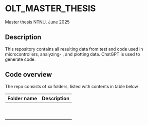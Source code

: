 # OLT_MASTER_THESIS

Master thesis NTNU, June 2025

## Description
This repository contains all resulting data from test and code used in microcontrollers, analyzing- , and plotting data.
ChatGPT is used to generate code.

## Code overview
The repo consists of xx folders, listed with contents in table below

| Folder name | Description |
|-|-|
| | |
| | |
| | |
| | |
| | |
| | |
| | |
| | |
| | |
